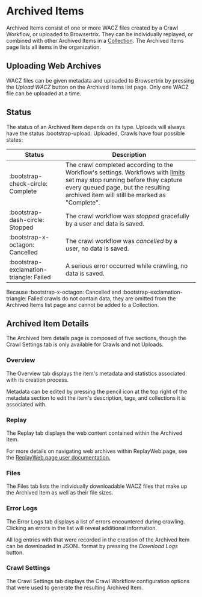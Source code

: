 # Archived Items

Archived Items consist of one or more WACZ files created by a Crawl Workflow, or uploaded to Browsertrix. They can be individually replayed, or combined with other Archived Items in a [Collection](collections.md).  The Archived Items page lists all items in the organization.

## Uploading Web Archives

WACZ files can be given metadata and uploaded to Browsertrix by pressing the _Upload WACZ_ button on the Archived Items list page. Only one WACZ file can be uploaded at a time.

## Status

The status of an Archived Item depends on its type.  Uploads will always have the status <span class="status-success">:bootstrap-upload: Uploaded</span>, Crawls have four possible states:

| Status | Description |
| ---- | ---- |
| <span class="status-success">:bootstrap-check-circle: Complete</span>     | The crawl completed according to the Workflow's settings. Workflows with [limits](../workflow-setup/#limits) set may stop running before they capture every queued page, but the resulting archived item will still be marked as "Complete". |
| <span class="status-warning">:bootstrap-dash-circle: Stopped</span>       | The crawl workflow was _stopped_ gracefully by a user and data is saved. |
| <span class="status-danger">:bootstrap-x-octagon: Cancelled</span>        | The crawl workflow was _cancelled_ by a user, no data is saved. |
| <span class="status-danger">:bootstrap-exclamation-triangle: Failed</span> | A serious error occurred while crawling, no data is saved.|

Because <span class="status-danger">:bootstrap-x-octagon: Cancelled</span> and <span class="status-danger">:bootstrap-exclamation-triangle: Failed</span> crawls do not contain data, they are omitted from the Archived Items list page and cannot be added to a Collection.

## Archived Item Details

The Archived Item details page is composed of five sections, though the Crawl Settings tab is only available for Crawls and not Uploads.

### Overview

The Overview tab displays the item's metadata and statistics associated with its creation process.

Metadata can be edited by pressing the pencil icon at the top right of the metadata section to edit the item's description, tags, and collections it is associated with.

### Replay

The Replay tab displays the web content contained within the Archived Item.

For more details on navigating web archives within ReplayWeb.page, see the [ReplayWeb.page user documentation.](https://replayweb.page/docs/exploring)

### Files

The Files tab lists the individually downloadable WACZ files that make up the Archived Item as well as their file sizes.

### Error Logs

The Error Logs tab displays a list of errors encountered during crawling. Clicking an errors in the list will reveal additional information.

All log entries with that were recorded in the creation of the Archived Item can be downloaded in JSONL format by pressing the _Download Logs_ button.

### Crawl Settings

The Crawl Settings tab displays the Crawl Workflow configuration options that were used to generate the resulting Archived Item.
